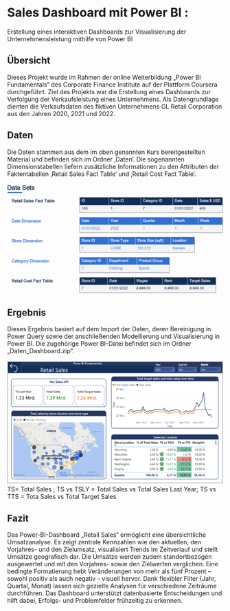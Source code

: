 # Sales Dashboard mit Power BI : 
Erstellung eines interaktiven Dashboards zur Visualisierung der Unternehmensleistung mithilfe von Power BI
## Übersicht
Dieses Projekt wurde im Rahmen der online Weiterbildung „Power BI Fundamentals“ des Corporate Finance Institute auf der Plattform Coursera durchgeführt. Ziel des Projekts war die Erstellung eines Dashboards zur Verfolgung der  Verkaufsleistung eines Unternehmens. Als Datengrundlage dienten die Verkaufsdaten des fiktiven Unternehmens GL Retail Corporation  aus den Jahren 2020, 2021 und 2022. 

## Daten 
Die Daten stammen aus dem im oben genannten Kurs bereitgestellten Material und befinden sich im Ordner ‚Daten‘. Die sogenannten Dimensionstabellen liefern zusätzliche Informationen zu den Attributen der Faktentabellen ‚Retail Sales Fact Table‘ und ‚Retail Cost Fact Table‘.

![alt text](DataSet.png)
## Ergebnis
Dieses Ergebnis basiert auf dem Import der Daten, deren Bereinigung in Power Query sowie der anschließenden Modellierung und Visualisierung in Power BI. Die zugehörige Power BI-Datei befindet sich im Ordner „Daten_Dashboard.zip“.

![alt text](Dashboard.png)
TS= Total Sales ; TS vs TSLY = Total Sales vs Total Sales Last Year; TS vs TTS = Tota Sales vs Total Target Sales

## Fazit
Das Power-BI-Dashboard „Retail Sales“ ermöglicht eine übersichtliche Umsatzanalyse. Es zeigt zentrale Kennzahlen wie den aktuellen, den Vorjahres- und den Zielumsatz, visualisiert Trends im Zeitverlauf und stellt Umsätze geografisch dar. Die Umsätze werden zudem standortbezogen ausgewertet und mit den Vorjahres- sowie den Zielwerten verglichen. Eine bedingte Formatierung hebt Veränderungen von mehr als fünf Prozent – sowohl positiv als auch negativ – visuell hervor. Dank flexibler Filter (Jahr, Quartal, Monat) lassen sich gezielte Analysen für verschiedene Zeiträume durchführen. Das Dashboard unterstützt datenbasierte Entscheidungen und hilft dabei, Erfolgs- und Problemfelder frühzeitig zu erkennen.